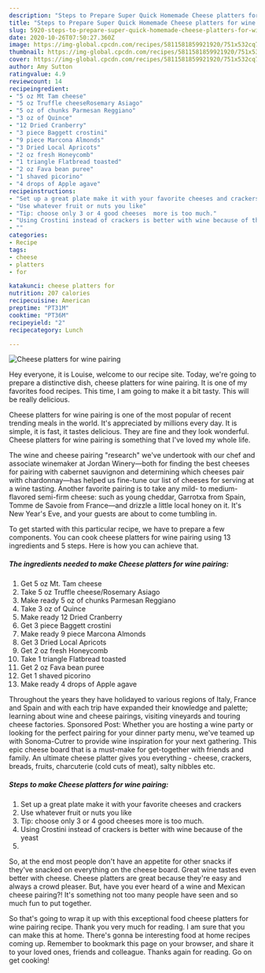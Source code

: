 ```yaml
---
description: "Steps to Prepare Super Quick Homemade Cheese platters for wine pairing"
title: "Steps to Prepare Super Quick Homemade Cheese platters for wine pairing"
slug: 5920-steps-to-prepare-super-quick-homemade-cheese-platters-for-wine-pairing
date: 2020-10-26T07:50:27.360Z
image: https://img-global.cpcdn.com/recipes/5811581859921920/751x532cq70/cheese-platters-for-wine-pairing-recipe-main-photo.jpg
thumbnail: https://img-global.cpcdn.com/recipes/5811581859921920/751x532cq70/cheese-platters-for-wine-pairing-recipe-main-photo.jpg
cover: https://img-global.cpcdn.com/recipes/5811581859921920/751x532cq70/cheese-platters-for-wine-pairing-recipe-main-photo.jpg
author: Amy Sutton
ratingvalue: 4.9
reviewcount: 14
recipeingredient:
- "5 oz Mt Tam cheese"
- "5 oz Truffle cheeseRosemary Asiago"
- "5 oz of chunks Parmesan Reggiano"
- "3 oz of Quince"
- "12 Dried Cranberry"
- "3 piece Baggett crostini"
- "9 piece Marcona Almonds"
- "3 Dried Local Apricots"
- "2 oz fresh Honeycomb"
- "1 triangle Flatbread toasted"
- "2 oz Fava bean puree"
- "1 shaved picorino"
- "4 drops of Apple agave"
recipeinstructions:
- "Set up a great plate make it with your favorite cheeses and crackers"
- "Use whatever fruit or nuts you like"
- "Tip: choose only 3 or 4 good cheeses  more is too much."
- "Using Crostini instead of crackers is better with wine because of the yeast"
- ""
categories:
- Recipe
tags:
- cheese
- platters
- for

katakunci: cheese platters for 
nutrition: 207 calories
recipecuisine: American
preptime: "PT31M"
cooktime: "PT36M"
recipeyield: "2"
recipecategory: Lunch

---
```



![Cheese platters for wine pairing](https://img-global.cpcdn.com/recipes/5811581859921920/751x532cq70/cheese-platters-for-wine-pairing-recipe-main-photo.jpg)

Hey everyone, it is Louise, welcome to our recipe site. Today, we're going to prepare a distinctive dish, cheese platters for wine pairing. It is one of my favorites food recipes. This time, I am going to make it a bit tasty. This will be really delicious.

Cheese platters for wine pairing is one of the most popular of recent trending meals in the world. It's appreciated by millions every day. It is simple, it is fast, it tastes delicious. They are fine and they look wonderful. Cheese platters for wine pairing is something that I've loved my whole life.

The wine and cheese pairing &#34;research&#34; we&#39;ve undertook with our chef and associate winemaker at Jordan Winery—both for finding the best cheeses for pairing with cabernet sauvignon and determining which cheeses pair with chardonnay—has helped us fine-tune our list of cheeses for serving at a wine tasting. Another favorite pairing is to take any mild- to medium-flavored semi-firm cheese: such as young cheddar, Garrotxa from Spain, Tomme de Savoie from France—and drizzle a little local honey on it. It&#39;s New Year&#39;s Eve, and your guests are about to come tumbling in.


To get started with this particular recipe, we have to prepare a few components. You can cook cheese platters for wine pairing using 13 ingredients and 5 steps. Here is how you can achieve that.

<!--inarticleads1-->

##### The ingredients needed to make Cheese platters for wine pairing:

1. Get 5 oz Mt. Tam cheese
1. Take 5 oz Truffle cheese/Rosemary Asiago
1. Make ready 5 oz of chunks Parmesan Reggiano
1. Take 3 oz of Quince
1. Make ready 12 Dried Cranberry
1. Get 3 piece Baggett crostini
1. Make ready 9 piece Marcona Almonds
1. Get 3 Dried Local Apricots
1. Get 2 oz fresh Honeycomb
1. Take 1 triangle Flatbread toasted
1. Get 2 oz Fava bean puree
1. Get 1 shaved picorino
1. Make ready 4 drops of Apple agave


Throughout the years they have holidayed to various regions of Italy, France and Spain and with each trip have expanded their knowledge and palette; learning about wine and cheese pairings, visiting vineyards and touring cheese factories. Sponsored Post: Whether you are hosting a wine party or looking for the perfect pairing for your dinner party menu, we&#39;ve teamed up with Sonoma-Cutrer to provide wine inspiration for your next gathering. This epic cheese board that is a must-make for get-together with friends and family. An ultimate cheese platter gives you everything - cheese, crackers, breads, fruits, charcuterie (cold cuts of meat), salty nibbles etc. 

<!--inarticleads2-->

##### Steps to make Cheese platters for wine pairing:

1. Set up a great plate make it with your favorite cheeses and crackers
1. Use whatever fruit or nuts you like
1. Tip: choose only 3 or 4 good cheeses  more is too much.
1. Using Crostini instead of crackers is better with wine because of the yeast
1. 


So, at the end most people don&#39;t have an appetite for other snacks if they&#39;ve snacked on everything on the cheese board. Great wine tastes even better with cheese. Cheese platters are great because they&#39;re easy and always a crowd pleaser. But, have you ever heard of a wine and Mexican cheese pairing?! It&#39;s something not too many people have seen and so much fun to put together. 

So that's going to wrap it up with this exceptional food cheese platters for wine pairing recipe. Thank you very much for reading. I am sure that you can make this at home. There's gonna be interesting food at home recipes coming up. Remember to bookmark this page on your browser, and share it to your loved ones, friends and colleague. Thanks again for reading. Go on get cooking!
